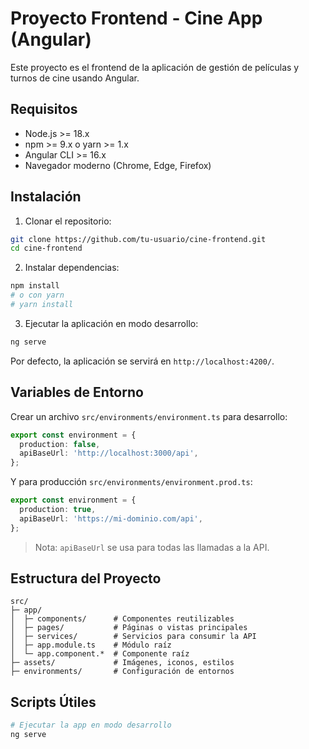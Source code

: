 # Proyecto Frontend - Cine App (Angular)

Este proyecto es el frontend de la aplicación de gestión de películas y turnos de cine usando Angular.

## Requisitos

- Node.js >= 18.x
- npm >= 9.x o yarn >= 1.x
- Angular CLI >= 16.x
- Navegador moderno (Chrome, Edge, Firefox)

## Instalación

1. Clonar el repositorio:

```bash
git clone https://github.com/tu-usuario/cine-frontend.git
cd cine-frontend
```

2. Instalar dependencias:

```bash
npm install
# o con yarn
# yarn install
```

3. Ejecutar la aplicación en modo desarrollo:

```bash
ng serve
```

Por defecto, la aplicación se servirá en `http://localhost:4200/`.

## Variables de Entorno

Crear un archivo `src/environments/environment.ts` para desarrollo:

```ts
export const environment = {
  production: false,
  apiBaseUrl: 'http://localhost:3000/api',
};
```

Y para producción `src/environments/environment.prod.ts`:

```ts
export const environment = {
  production: true,
  apiBaseUrl: 'https://mi-dominio.com/api',
};
```

> Nota: `apiBaseUrl` se usa para todas las llamadas a la API.

## Estructura del Proyecto

```
src/
├─ app/
│  ├─ components/      # Componentes reutilizables
│  ├─ pages/           # Páginas o vistas principales
│  ├─ services/        # Servicios para consumir la API
│  ├─ app.module.ts    # Módulo raíz
│  └─ app.component.*  # Componente raíz
├─ assets/             # Imágenes, iconos, estilos
├─ environments/       # Configuración de entornos
```



## Scripts Útiles

```bash
# Ejecutar la app en modo desarrollo
ng serve

